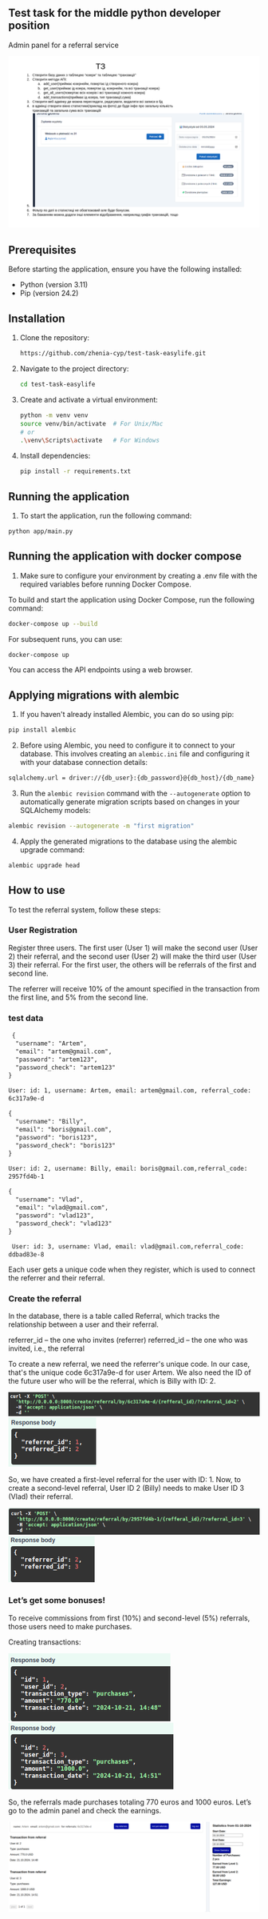 ## Test task for the middle python developer position

Admin panel for a referral service


<img src="https://github.com/zhenia-cyp/images-for-readme-files/blob/main/screenshots/screenshot-easylife.png"/>


## Prerequisites

Before starting the application, ensure you have the following installed:

- Python (version 3.11)
- Pip (version 24.2)

## Installation

1. Clone the repository:
    ```bash
    https://github.com/zhenia-cyp/test-task-easylife.git
    ```

2. Navigate to the project directory:
    ```bash
    cd test-task-easylife
    ```

3. Create and activate a virtual environment:
    ```bash
    python -m venv venv
    source venv/bin/activate  # For Unix/Mac
    # or
    .\venv\Scripts\activate   # For Windows
    ```

4. Install dependencies:
    ```bash
    pip install -r requirements.txt
    ```
   
## Running the application

1. To start the application, run the following command:
```bash
python app/main.py
```

## Running the application with docker compose

1. Make sure to configure your environment by creating a .env file with the required variables before running Docker Compose.

To build and start the application using Docker Compose, run the following command:
```bash
docker-compose up --build
```

For subsequent runs, you can use:
```bash
docker-compose up
```

You can access the API endpoints using a web browser.

## Applying migrations with alembic

1. If you haven't already installed Alembic, you can do so using pip:

```bash
pip install alembic
```

2. Before using Alembic, you need to configure it to connect to your database. 
This involves creating an `alembic.ini` file and configuring it with your database connection details:

```bash
sqlalchemy.url = driver://{db_user}:{db_password}@{db_host}/{db_name}
```

3. Run the `alembic revision` command with the `--autogenerate` option to automatically generate migration scripts based on changes in your SQLAlchemy models:

```bash
alembic revision --autogenerate -m "first migration"
```

4. Apply the generated migrations to the database using the alembic upgrade command:

```bash
alembic upgrade head
```

## How to use

To test the referral system, follow these steps:

### User Registration

Register three users.
The first user (User 1) will make the second user (User 2) their referral, 
and the second user (User 2) will make the third user (User 3) their referral.
For the first user, the others will be referrals of the first and second line.

The referrer will receive 10% of the amount specified in the transaction from 
the first line, and 5% from the second line.

### test data

```
 {
  "username": "Artem",
  "email": "artem@gmail.com",
  "password": "artem123",
  "password_check": "artem123"
}
```
```
User: id: 1, username: Artem, email: artem@gmail.com, referral_code: 6c317a9e-d
```
```
{
  "username": "Billy",
  "email": "boris@gmail.com",
  "password": "boris123",
  "password_check": "boris123"
}
```
```
User: id: 2, username: Billy, email: boris@gmail.com,referral_code: 2957fd4b-1
```
```
{
  "username": "Vlad",
  "email": "vlad@gmail.com",
  "password": "vlad123",
  "password_check": "vlad123"
}

```
```
 User: id: 3, username: Vlad, email: vlad@gmail.com,referral_code: ddbad83e-8
```

Each user gets a unique code when they register, which is used to connect the referrer and their referral.

### Create the referral

In the database, there is a table called Referral, which tracks the relationship between a user and their referral.

referrer_id – the one who invites (referrer)
referred_id – the one who was invited, i.e., the referral

To create a new referral, we need the referrer's unique code. In our case, that's the unique code 6c317a9e-d for user Artem. 
We also need the ID of the future user who will be the referral, which is Billy with ID: 2.

<img src="https://github.com/zhenia-cyp/images-for-readme-files/blob/main/screenshots/screenshot%20endpoint1.png"/>
<img src="https://github.com/zhenia-cyp/images-for-readme-files/blob/main/screenshots/screenshot%20response.png"/>

So, we have created a first-level referral for the user with ID: 1.
Now, to create a second-level referral, User ID 2 (Billy) needs to make User ID 3 (Vlad) their referral.

<img src="https://github.com/zhenia-cyp/images-for-readme-files/blob/main/screenshots/endpoint2.png"/>
<img src="https://github.com/zhenia-cyp/images-for-readme-files/blob/main/screenshots/response2.png"/>

### Let’s get some bonuses!

To receive commissions from first (10%) and second-level (5%) referrals, those users need to make purchases.

Creating transactions:

<img src="https://github.com/zhenia-cyp/images-for-readme-files/blob/main/screenshots/screenshot%20transac%201.png"/>

<img src="https://github.com/zhenia-cyp/images-for-readme-files/blob/main/screenshots/screenshot%20trac%202.png"/>

So, the referrals made purchases totaling 770 euros and 1000 euros. 
Let’s go to the admin panel and check the earnings.

<img src="https://github.com/zhenia-cyp/images-for-readme-files/blob/main/screenshots/admin1.png"/>









